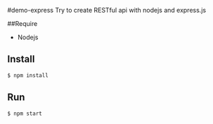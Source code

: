 #demo-express
Try to create RESTful api with nodejs and express.js

##Require
- Nodejs

## Install
```sh
$ npm install
```

## Run
```sh
$ npm start
```